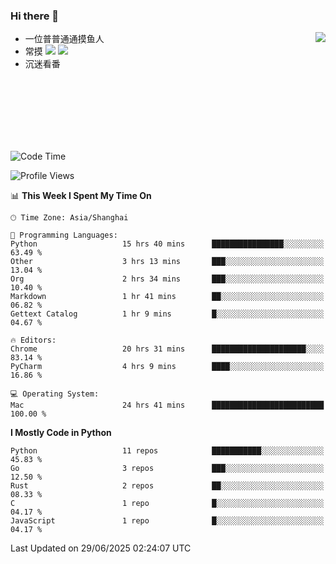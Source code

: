 ### Hi there 👋


<a href="https://github.com/yanlc39">
  <img align="right" src="https://github-readme-stats.vercel.app/api?username=yanlc39&show_icons=true&hide_border=true&icon_color=586069&title_color=a0a9af">
</a>

- 一位普普通通摸鱼人
- 常摸 ![](https://img.shields.io/badge/-Python-3e74a2?style=flat-square&logo=Python&logoColor=fff) ![](https://img.shields.io/badge/-C%2B%2B-brightgreen?style=flat-square)
- 沉迷看番



<br><br><br><br><br><br>


<!--START_SECTION:waka-->
![Code Time](http://img.shields.io/badge/Code%20Time-1%2C367%20hrs%208%20mins-blue)

![Profile Views](http://img.shields.io/badge/Profile%20Views-0-blue)

📊 **This Week I Spent My Time On** 

```text
🕑︎ Time Zone: Asia/Shanghai

💬 Programming Languages: 
Python                   15 hrs 40 mins      ████████████████░░░░░░░░░   63.49 % 
Other                    3 hrs 13 mins       ███░░░░░░░░░░░░░░░░░░░░░░   13.04 % 
Org                      2 hrs 34 mins       ███░░░░░░░░░░░░░░░░░░░░░░   10.40 % 
Markdown                 1 hr 41 mins        ██░░░░░░░░░░░░░░░░░░░░░░░   06.82 % 
Gettext Catalog          1 hr 9 mins         █░░░░░░░░░░░░░░░░░░░░░░░░   04.67 % 

🔥 Editors: 
Chrome                   20 hrs 31 mins      █████████████████████░░░░   83.14 % 
PyCharm                  4 hrs 9 mins        ████░░░░░░░░░░░░░░░░░░░░░   16.86 % 

💻 Operating System: 
Mac                      24 hrs 41 mins      █████████████████████████   100.00 % 
```

**I Mostly Code in Python** 

```text
Python                   11 repos            ███████████░░░░░░░░░░░░░░   45.83 % 
Go                       3 repos             ███░░░░░░░░░░░░░░░░░░░░░░   12.50 % 
Rust                     2 repos             ██░░░░░░░░░░░░░░░░░░░░░░░   08.33 % 
C                        1 repo              █░░░░░░░░░░░░░░░░░░░░░░░░   04.17 % 
JavaScript               1 repo              █░░░░░░░░░░░░░░░░░░░░░░░░   04.17 % 
```




 Last Updated on 29/06/2025 02:24:07 UTC
<!--END_SECTION:waka-->
